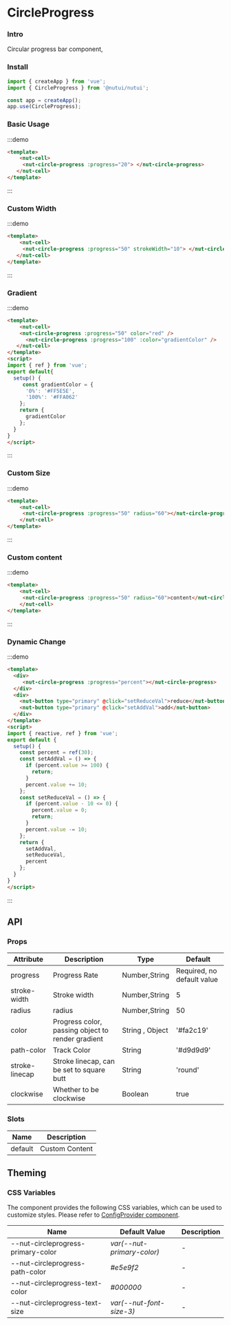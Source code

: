 # CircleProgress

### Intro

Circular progress bar component,

### Install

``` javascript
import { createApp } from 'vue';
import { CircleProgress } from '@nutui/nutui';

const app = createApp();
app.use(CircleProgress);

```
### Basic Usage
:::demo
```html
<template>
    <nut-cell>
     <nut-circle-progress :progress="20"> </nut-circle-progress>
   </nut-cell>
</template>
```
:::

### Custom Width
:::demo
```html
<template>
    <nut-cell>
     <nut-circle-progress :progress="50" strokeWidth="10"> </nut-circle-progress>
   </nut-cell>
</template>
```
:::


### Gradient
:::demo
```html
<template>
    <nut-cell>
    <nut-circle-progress :progress="50" color="red" />
      <nut-circle-progress :progress="100" :color="gradientColor" />
   </nut-cell>
</template>
<script>
import { ref } from 'vue';
export default{
  setup() {
     const gradientColor = {
      '0%': '#FF5E5E',
      '100%': '#FFA062'
    };
    return {
      gradientColor
    };
  }
}
</script>
```
:::

### Custom Size
:::demo
```html
<template>
    <nut-cell>
     <nut-circle-progress :progress="50" radius="60"></nut-circle-progress>
    </nut-cell>
</template>
```
:::



### Custom content
:::demo
```html
<template>
    <nut-cell>
     <nut-circle-progress :progress="50" radius="60">content</nut-circle-progress>
    </nut-cell>
</template>
```
:::

### Dynamic Change
:::demo
```html
<template>
  <div>
     <nut-circle-progress :progress="percent"></nut-circle-progress>
  </div>
  <div>
    <nut-button type="primary" @click="setReduceVal">reduce</nut-button>
    <nut-button type="primary" @click="setAddVal">add</nut-button>
  </div>
</template>
<script>
import { reactive, ref } from 'vue';
export default {
  setup() {
    const percent = ref(30);
    const setAddVal = () => {
      if (percent.value >= 100) {
        return;
      }
      percent.value += 10;
    };
    const setReduceVal = () => {
      if (percent.value - 10 <= 0) {
        percent.value = 0;
        return;
      }
      percent.value -= 10;
    };
    return {
      setAddVal,
      setReduceVal,
      percent
    };
  }
}
</script>
```
:::

## API
### Props

| Attribute | Description | Type | Default
|----- | ----- | ----- | -----
| progress | Progress Rate | Number,String | Required, no default value
| stroke-width | Stroke width | Number,String | 5
| radius | radius | Number,String | 50
| color | Progress color, passing object to render gradient | String , Object | '#fa2c19'
| path-color | Track Color| String | '#d9d9d9'
| stroke-linecap | Stroke linecap, can be set to square butt| String | 'round'
| clockwise| Whether to be clockwise| Boolean | true
### Slots

| Name | Description | 
|----- | ----- |
| default | Custom Content| 

## Theming

### CSS Variables

The component provides the following CSS variables, which can be used to customize styles. Please refer to [ConfigProvider component](#/en-US/config-provider).

| Name | Default Value | Description |
| --------------------------------------- | -------------------------- | ---- |
| --nut-circleprogress-primary-color| _var(--nut-primary-color)_ | -  |
| --nut-circleprogress-path-color| _#e5e9f2_ | -  |
| --nut-circleprogress-text-color| _#000000_ | -  |
| --nut-circleprogress-text-size| _var(--nut-font-size-3)_ | -  |

